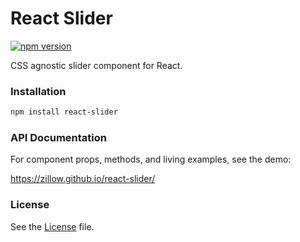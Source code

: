 # React Slider

[![npm version](https://badge.fury.io/js/react-slider.svg)](https://badge.fury.io/js/react-slider)

CSS agnostic slider component for React.

### Installation

```sh
npm install react-slider
```

### API Documentation

For component props, methods, and living examples, see the demo:

https://zillow.github.io/react-slider/

### License

See the [License](LICENSE) file.
